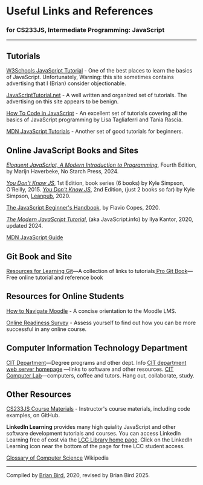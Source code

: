 # Useful Links and References

### for CS233JS, Intermediate Programming: JavaScript

------



## Tutorials

[W3Schools JavaScript Tutorial](https://www.w3schools.com/js/DEFAULT.asp) - One of the best places to learn the basics of JavaScript. Unfortunately, Warning: this site sometimes contains advertising that I (Brian) consider objectionable.

[JavaScriptTutorial.net](https://www.javascripttutorial.net/) - A well written and organized set of tutorials. The advertising on this site appears to be benign.

[How To Code in JavaScript](https://www.digitalocean.com/community/tutorial_series/how-to-code-in-javascript) - An excellent set of tutorials covering all the basics of JavaScript programming by Lisa Tagliaferri and Tania Rascia.

[MDN JavaScript Tutorials](https://developer.mozilla.org/en-US/docs/Learn/JavaScript) - Another set of good tutorials for beginners.



## Online JavaScript Books and Sites

[*Eloquent JavaScript, A Modern Introduction to Programming*](http://eloquentjavascript.net/), Fourth Edition, by Marijn Haverbeke, No Starch Press, 2024.

*[You Don't Know JS](https://github.com/getify/You-Dont-Know-JS/blob/1st-ed/README.md)*, 1st Edition, book series (6 books) by Kyle Simpson,  O'Reilly, 2015.
*[You Don't Know JS](https://github.com/getify/You-Dont-Know-JS/blob/1st-ed/README.md)*, 2nd Edition, (just 2 books so far) by Kyle Simpson,  [Leanpub](https://leanpub.com/ydkjsy-get-started), 2020.

[The JavaScript Beginner's Handbook](https://www.freecodecamp.org/news/the-complete-javascript-handbook-f26b2c71719c/), by Flavio Copes, 2020.

*[The Modern JavaScript Tutorial](https://javascript.info/)*, (aka JavaScript.info) by Ilya Kantor, 2020, updated 2024.

[MDN JavaScript Guide](https://developer.mozilla.org/en-US/docs/Web/JavaScript/Guide)



## Git Book and Site

[Resources for Learning Git](http://try.github.io)—A collection of links to tutorials[
Pro Git Book](https://git-scm.com/book/en/v2)—Free online tutorial and reference book



## Resources for Online Students

[How to Navigate Moodle](http://bit.ly/LCC-MoodleNav) - A concise orientation to the Moodle LMS.

[Online Readiness Survey](http://bit.ly/LCC-Ready) - Assess yourself to find out how you can be more successful in any online course.



## Computer Information Technology Department

[CIT Department](https://www.lanecc.edu/cit)—Degree programs and other dept. Info
[CIT department web server homepage](https://citstudent.lanecc.edu) —links to software and other resources.
[CIT Computer Lab](https://www.lanecc.edu/programs-academics/academic-departments/business-technology-and-trades/computer-information-technology/cit-computer-lab)—computers, coffee and tutors. Hang out, collaborate, study.



## Other Resources

[CS233JS Course Materials](https://github.com/LCC-CIT/CS233JS-CourseMaterials) - Instructor's course materials, including code examples, on GitHub.

**LinkedIn Learning** provides many high quiality JavaScript and other software development tutorials and courses. You can access LinkedIn Learning free of cost via the [LCC Library home page](https://library.lanecc.edu/). Click on the LinkedIn Learning icon near the bottom of the page for free LCC student access.

[Glossary of Computer Science](https://en.wikipedia.org/wiki/Glossary_of_computer_science) Wikipedia

------



Compiled by [Brian Bird](https://profbird.dev), 2020, revised by Brian Bird 2025.